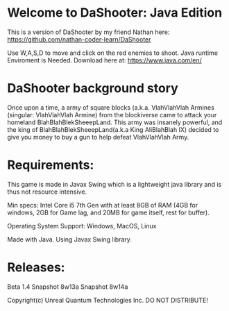 # Welcome to DaShooter: Java Edition

This is a version of DaShooter by my friend Nathan here: https://github.com/nathan-coder-learn/DaShooter

Use W,A,S,D to move and click on the red enemies to shoot. 
Java runtime Enviroment is Needed. Download here at: https://www.java.com/en/

# DaShooter background story

Once upon a time, a army of square blocks (a.k.a. VlahVlahVlah Armines (singular: VlahVlahVlah Armine) from the blockiverse came to attack your homeland BlahBlahBlekSheeepLand. This army was insanely powerful, and the king of BlahBlahBlekSheeepLand(a.k.a King AliBlahBlah IX) decided to give you money to buy a gun to help defeat VlahVlahVlah Army.


# Requirements:

This game is made in Javax Swing which is a lightweight java library and is thus not resource intensive. 

Min specs: Intel Core i5 7th Gen with at least 8GB of RAM (4GB for windows, 2GB for Game lag, and 20MB for game itself, rest for buffer).

Operating System Support: Windows, MacOS, Linux

Made with Java. Using Javax Swing library. 

# Releases:

Beta 1.4
Snapshot 8w13a
Snapshot 8w14a


Copyright(c) Unreal Quantum Technologies Inc. DO NOT DISTRIBUTE! 
